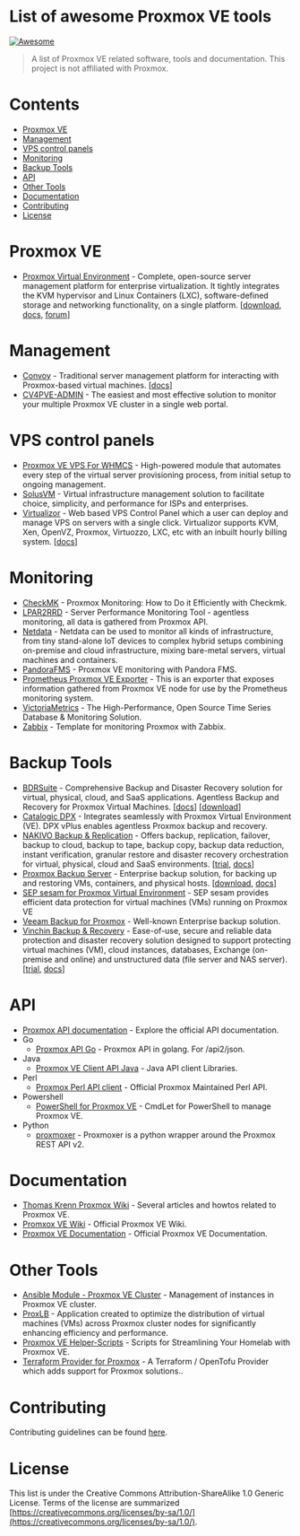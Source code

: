 # List of awesome Proxmox VE tools

[![Awesome](https://awesome.re/badge.svg)](https://awesome.re)

> A list of Proxmox VE related software, tools and documentation. This project is not affiliated with Proxmox.

# Contents

* [Proxmox VE](#proxmox-ve)
* [Management](#management)
* [VPS control panels](#vps-control-panels)
* [Monitoring](#monitoring)
* [Backup Tools](#backup-tools)
* [API](#api)
* [Other Tools](#other-tools)
* [Documentation](#documentation)
* [Contributing](#contributing)
* [License](#license)
  
# Proxmox VE

- [Proxmox Virtual Environment](https://proxmox.com/en/proxmox-virtual-environment/overview) - Complete, open-source server management platform for enterprise virtualization. It tightly integrates the KVM hypervisor and Linux Containers (LXC), software-defined storage and networking functionality, on a single platform. [[download](https://proxmox.com/en/downloads/proxmox-virtual-environment/iso), [docs](https://pve.proxmox.com/pve-docs/chapter-pve-installation.html), [forum](https://forum.proxmox.com/)]

# Management

- [Convoy](https://convoypanel.com/) - Traditional server management platform for interacting with Proxmox-based virtual machines. [[docs](https://convoypanel.com/docs/project/introduction.html)]
- [CV4PVE-ADMIN](https://corsinvest.it/cv4pve-admin-proxmox/) - The easiest and most effective solution to monitor your multiple Proxmox VE cluster in a single web portal.

# VPS control panels
- [Proxmox VE VPS For WHMCS](https://www.modulesgarden.com/products/whmcs/proxmox-ve-vps) - High-powered module that automates every step of the virtual server provisioning process, from initial setup to ongoing management.
- [SolusVM](https://solusvm.com/) - Virtual infrastructure management solution to facilitate choice, simplicity, and performance for ISPs and enterprises. 
- [Virtualizor](https://www.virtualizor.com/) - Web based VPS Control Panel which a user can deploy and manage VPS on servers with a single click. Virtualizor supports KVM, Xen, OpenVZ, Proxmox, Virtuozzo, LXC, etc with an inbuilt hourly billing system. [[docs](https://www.virtualizor.com/docs/)]

# Monitoring

- [CheckMK](https://checkmk.com/blog/proxmox-monitoring) - Proxmox Monitoring: How to Do it Efficiently with Checkmk.
- [LPAR2RRD](https://lpar2rrd.com/Proxmox-monitoring.php) - Server Performance Monitoring Tool - agentless monitoring, all data is gathered from Proxmox API.
- [Netdata](https://www.netdata.cloud/integrations/data-collection/containers-and-vms/proxmox-ve/) - Netdata can be used to monitor all kinds of infrastructure, from tiny stand-alone IoT devices to complex hybrid setups combining on-premise and cloud infrastructure, mixing bare-metal servers, virtual machines and containers.
- [PandoraFMS](https://pandorafms.com/blog/proxmox-ve-monitoring) - Proxmox VE monitoring with Pandora FMS.
- [Prometheus Proxmox VE Exporter](https://github.com/prometheus-pve/prometheus-pve-exporter) - This is an exporter that exposes information gathered from Proxmox VE node for use by the Prometheus monitoring system.
- [VictoriaMetrics](https://victoriametrics.com/blog/proxmox-monitoring-with-dbaas/) - The High-Performance, Open Source Time Series Database & Monitoring Solution.
- [Zabbix](https://www.zabbix.com/de/integrations/proxmox) - Template for monitoring Proxmox with Zabbix.

# Backup Tools

- [BDRSuite](https://www.bdrsuite.com/proxmox-backup/) - Comprehensive Backup and Disaster Recovery solution for virtual, physical, cloud, and SaaS applications. Agentless Backup and Recovery for Proxmox Virtual Machines. [[docs](https://www.bdrsuite.com/technical-documents/)] [[download](https://www.bdrsuite.com/vembu-bdr-suite-download/)]
- [Catalogic DPX](https://www.catalogicsoftware.com/portfolio/proxmox/) - Integrates seamlessly with Proxmox Virtual Environment (VE). DPX vPlus enables agentless Proxmox backup and recovery.
- [NAKIVO Backup & Replication](https://www.nakivo.com/proxmox-backup/) - Offers backup, replication, failover, backup to cloud, backup to tape, backup copy, backup data reduction, instant verification, granular restore and disaster recovery orchestration for virtual, physical, cloud and SaaS environments. [[trial](https://www.nakivo.com/resources/download/trial-download/), [docs](https://helpcenter.nakivo.com/User-Guide/Content/Home.htm)]
- [Proxmox Backup Server](https://proxmox.com/en/proxmox-backup-server/overview) - Enterprise backup solution, for backing up and restoring VMs, containers, and physical hosts. [[download](https://proxmox.com/en/downloads/proxmox-backup-server), [docs](https://pbs.proxmox.com/docs/installation.html)]
- [SEP sesam for Proxmox Virtual Environment](https://www.sep.de/solutions/proxmox-hypervisor/) - SEP sesam provides efficient data protection for virtual machines (VMs) running on Proxmox VE
- [Veeam Backup for Proxmox](https://www.veeam.com/blog/veeam-backup-for-proxmox.html) - Well-known Enterprise backup solution.
- [Vinchin Backup & Recovery](https://www.vinchin.com/proxmox-backup.html) - Ease-of-use, secure and reliable data protection and disaster recovery solution designed to support protecting virtual machines (VM), cloud instances, databases, Exchange (on-premise and online) and unstructured data (file server and NAS server). [[trial](https://www.vinchin.com/vinchin-software-documentation-downloads.html), [docs](https://helpcenter.vinchin.com/)]

# API

- [Proxmox API documentation](https://pve.proxmox.com/pve-docs/api-viewer/index.html) - Explore the official API documentation.
- Go
  - [Proxmox API Go](https://github.com/Telmate/proxmox-api-go) - Proxmox API in golang. For /api2/json.
- Java
  - [Proxmox VE Client API Java](https://github.com/Corsinvest/cv4pve-api-java) - Java API client Libraries.
- Perl
  - [Proxmox Perl API client](https://git.proxmox.com/?p=pve-apiclient.git;a=summary) - Official Proxmox Maintained Perl API.
- Powershell
  - [PowerShell for Proxmox VE](https://www.powershellgallery.com/packages/Corsinvest.ProxmoxVE.Api/) - CmdLet for PowerShell to manage Proxmox VE.
- Python
  - [proxmoxer](https://pypi.org/project/proxmoxer) - Proxmoxer is a python wrapper around the Proxmox REST API v2.

# Documentation

- [Thomas Krenn Proxmox Wiki](https://www.thomas-krenn.com/de/wiki/Kategorie:Proxmox) - Several articles and howtos related to Proxmox VE.
- [Promxox VE Wiki](https://pve.proxmox.com/wiki/Main_Page) - Official Proxmox VE Wiki.
- [Proxmox VE Documentation](https://pve.proxmox.com/pve-docs/) - Official Proxmox VE Documentation.
  
# Other Tools

- [Ansible Module - Proxmox VE Cluster](https://docs.ansible.com/ansible/latest/collections/community/general/proxmox_module.html) - Management of instances in Proxmox VE cluster.
- [ProxLB](https://gyptazy.ch/blog/proxlb-rebalance-vm-workloads-across-nodes-in-proxmox-clusters/) - Application created to optimize the distribution of virtual machines (VMs) across Proxmox cluster nodes for significantly enhancing efficiency and performance.
- [Proxmox VE Helper-Scripts](https://tteck.github.io/Proxmox/) - Scripts for Streamlining Your Homelab with Proxmox VE.
- [Terraform Provider for Proxmox](https://github.com/bpg/terraform-provider-proxmox) - A Terraform / OpenTofu Provider which adds support for Proxmox solutions..
  
# Contributing

Contributing guidelines can be found [here](https://github.com/alexgoesgit/awesome-proxmox-ve-virtualization/blob/main/contributing.md).

# License

This list is under the Creative Commons Attribution-ShareAlike 1.0 Generic License.
Terms of the license are summarized [https://creativecommons.org/licenses/by-sa/1.0/](https://creativecommons.org/licenses/by-sa/1.0/).
